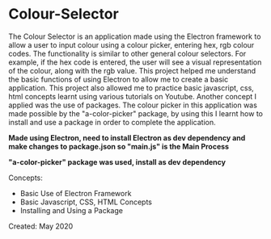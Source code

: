 # Colour-Selector
The Colour Selector is an application made using the Electron framework to allow a user to input colour using a colour picker, entering hex, rgb colour codes. The functionality is similar to other general colour selectors. For example, if the hex code is entered, the user will see a visual representation of the colour, along with the rgb value. This project helped me understand the basic functions of using Electron to allow me to create a basic application. This project also allowed me to practice basic javascript, css, html concepts learnt using various tutorials on Youtube. Another concept I applied was the use of packages. The colour picker in this application was made possible by the "a-color-picker" package, by using this I learnt how to install and use a package in order to complete the application.

**Made using Electron, need to install Electron as dev dependency and make changes to package.json so "main.js" is the Main Process**

**"a-color-picker" package was used, install as dev dependency**

Concepts:
- Basic Use of Electron Framework
- Basic Javascript, CSS, HTML Concepts
- Installing and Using a Package

Created: May 2020
